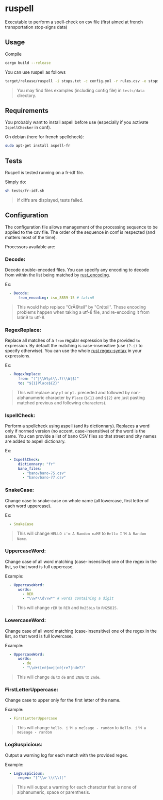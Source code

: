 # ruspell

Executable to perform a spell-check on csv file
(first aimed at french transportation stop-signs data)


## Usage

Compile
```bash
cargo build --release
```

You can use ruspell as follows
```bash
target/release/ruspell -i stops.txt -c config.yml -r rules.csv -o stops_out.txt
```
> You may find files examples (including config file) in `tests/data` directory.


## Requirements

You probably want to install aspell before use
(especially if you activate `IspellChecker` in conf).

On debian (here for french spellcheck):
```bash
sudo apt-get install aspell-fr
```


## Tests

Ruspell is tested running on a fr-idf file.

Simply do:
```bash
sh tests/fr-idf.sh
```
> If diffs are displayed, tests failed.


## Configuration

The configuration file allows management of the processing sequence to be applied to the csv file.
The order of the sequence in conf is respected (and matters most of the time).

Processors available are:


### Decode:
Decode double-encoded files.
You can specify any encoding to decode from within the list being matched by
[rust_encoding](https://github.com/lifthrasiir/rust-encoding/blob/master/src/label.rs).

Ex:
```yaml
  - Decode:
      from_encoding: iso_8859-15 # latin9
```
> This would help replace "CrÃ©teil" by "Créteil".
> These encoding problems happen when taking a utf-8 file, and re-encoding it from latin9 to utf-8.


### RegexReplace:
Replace all matches of a `from` regular expression by the provided `to` expression.
By default the matching is case-insensitive (use `(?-i)` to specify otherwise).
You can use the whole [rust regex-syntax](https://doc.rust-lang.org/regex/regex/index.html#syntax)
in your expressions.

Ex:
```yaml
  - RegexReplace:
      from: "(^|\\W)pl\\.?(\\W|$)"
      to: "${1}Place${2}"
```
> This will replace any `pl` or `pl.` preceded and followed by non-alphanumeric character
> by `Place` (`${1}` and `${2}` are just pasting matched previous and following characters).


### IspellCheck:
Perform a spellcheck using aspell (and its dictionnary).
Replaces a word only if normed version (no accent, case-insensitive) of the word is the same.
You can provide a list of bano CSV files so that
street and city names are added to aspell dictionary.

Ex:
```yaml
  - IspellCheck:
      dictionnary: "fr"
      bano_files:
        - "bano/bano-75.csv"
        - "bano/bano-77.csv"
```


### SnakeCase:
Change case to snake-case on whole name (all lowercase, first letter of each word uppercase).

Ex:
```yaml
  - SnakeCase
```
> This will change `HELLO i'm A Random naME` to `Hello I'M A Random Name`.


### UppercaseWord:
Change case of all word matching (case-insensitive) one of the regex in the list,
so that word is full uppercase.

Example:
```yaml
  - UppercaseWord:
      words:
        - RER
        - "\\w*\\d\\w*" # words containing a digit
```
> This will change `rER` to `RER` and `Rn25bis` to `RN25BIS`.


### LowercaseWord:
Change case of all word matching (case-insensitive) one of the regex in the list,
so that word is full lowercase.

Example:
```yaml
  - UppercaseWord:
      words:
        - de
        - "\\d+([eè]me|[eè]re?|nde?)"
```
> This will change `dE` to `de` and `2NDE` to `2nde`.


### FirstLetterUppercase:
Change case to upper only for the first letter of the name.

Example:
```yaml
  - FirstLetterUppercase
```
> This will change `hello. i'M a meSsage - random` to `Hello. i'M a meSsage - random`


### LogSuspicious:
Output a warning log for each match with the provided regex.

Example:
```yaml
  - LogSuspicious:
      regex: "[^\\w \\(\\)]"
```
> This will output a warning for each character that
> is none of alphanumeric, space or parenthesis.
